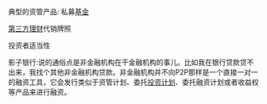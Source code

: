 典型的资管产品:  私募[基金](http://www.wdzj.com/jhzt/171019/jj_140/)

[第三方理财](http://baike.wdzj.com/doc-view-3257.html)代销牌照 	

投资者适当性





影子银行:说的通俗点是非金融机构在干金融机构的事儿。比如我在银行贷款贷不出来，我找个其他非金融机构贷款。非金融机构并不向P2P那样是一个直接一对一的融资工具，它会发行类似于资管计划、委托[投资计划](http://www.wdzj.com/juhe/170519/tzjh_168/)、委托融资计划或者收益权等产品来进行融资。
